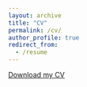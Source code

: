 ```yaml
---
layout: archive
title: "CV"
permalink: /cv/
author_profile: true
redirect_from:
  - /resume
---
```


[Download my CV](xinyuan-wei-xw.github.io/files/CV_Xinyuan_Wei_20231112.pdf)
